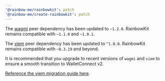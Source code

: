 ```yaml
---
'@rainbow-me/rainbowkit': patch
'@rainbow-me/create-rainbowkit': patch
---
```


The [wagmi](https://wagmi.sh) peer dependency has been updated to `~1.2.0`. RainbowKit remains compatible with `~1.1.0` and `~1.0.1`.

The [viem](https://viem.sh) peer dependency has been updated to `^1.0.0`. RainbowKit remains compatible with `~0.3.19` and beyond.

It is recommended that you upgrade to recent versions of `wagmi` and `viem` to ensure a smooth transition to WalletConnect v2.

[Reference the viem migration guide here](https://viem.sh/docs/migration-guide.html#_1-x-x-breaking-changes).
